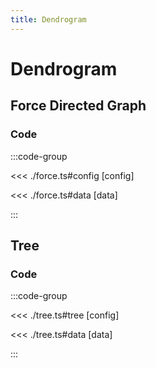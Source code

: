 ```yaml
---
title: Dendrogram
---
```


# Dendrogram

<script setup>
import {config as tree} from './tree';
</script>

## Force Directed Graph

<ForceDirectedGraphChart
  :options="force.options"
  :data="force.data"
/>

### Code

:::code-group

<<< ./force.ts#config [config]

<<< ./force.ts#data [data]

:::


## Tree

<TreeChart
  :options="tree.options"
  :data="tree.data"
/>

### Code

:::code-group

<<< ./tree.ts#tree [config]

<<< ./tree.ts#data [data]

:::
